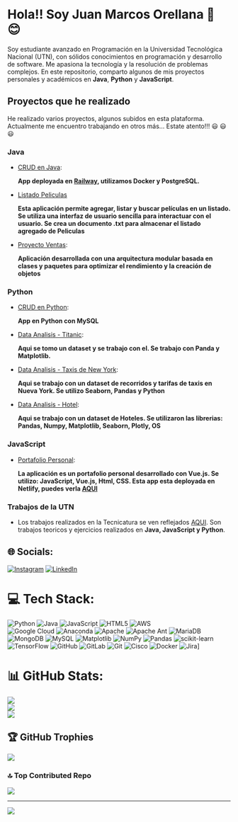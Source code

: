 # Hola!! Soy Juan Marcos Orellana 👋 😊 

Soy estudiante avanzado en Programación en la Universidad Tecnológica Nacional (UTN), con sólidos conocimientos en programación y desarrollo de software. Me apasiona la tecnología y la resolución de problemas complejos. En este repositorio, comparto algunos de mis proyectos personales y académicos en **Java**, **Python** y **JavaScript**.

## Proyectos que he realizado

He realizado varios proyectos, algunos subidos en esta plataforma. Actualmente me encuentro trabajando en otros más... Estate atento!!! 😃 😃 😃

### Java
- [CRUD en Java](https://github.com/juanmarcoso/Java-Railway-CRUD-a-rest): 

  **App deployada en [Railway](https://java-railway-crud-a-rest-production.up.railway.app/productos), utilizamos Docker y PostgreSQL.**
- [Listado Peliculas](https://github.com/juanmarcoso/CatalogoPeliculas)

  **Esta aplicación permite agregar, listar y buscar películas en un listado. Se utiliza una interfaz de usuario sencilla para interactuar con el usuario. Se crea un documento .txt para almacenar el listado agregado de Peliculas**
- [Proyecto Ventas](https://github.com/juanmarcoso/VentasEnJava/blob/main/README.md):

  **Aplicación desarrollada con una arquitectura modular basada en clases y paquetes para optimizar el rendimiento y la creación de objetos**
### Python
- [CRUD en Python](https://github.com/juanmarcoso/CRUD-Python):

  **App en Python con MySQL**

- [Data Analisis - Titanic](https://github.com/juanmarcoso/Titanic-dataset-analysis):

  **Aqui se tomo un dataset y se trabajo con el. Se trabajo con Panda y Matplotlib.**

- [Data Analisis - Taxis de New York](https://github.com/juanmarcoso/TaxisNY-dataset-analysis):

  **Aqui se trabajo con un dataset de recorridos y tarifas de taxis en Nueva York. Se utilizo Seaborn, Pandas y Python**

- [Data Analisis - Hotel](https://github.com/juanmarcoso/Data_Analysis_Hotel/blob/main/AnalysisHotel.ipynb):

  **Aqui se trabajo con un dataset de Hoteles. Se utilizaron las librerias: Pandas, Numpy, Matplotlib, Seaborn, Plotly, OS**
### JavaScript

- [Portafolio Personal](https://github.com/juanmarcoso/Portafolio-Web-2):

  **La aplicación es un portafolio personal desarrollado con Vue.js. Se utilizo: JavaScript, Vue.js, Html, CSS. Esta app esta deployada en Netlify, puedes verla [AQUI](https://portafoliovue-juan-orellana.netlify.app/)**

### Trabajos de la UTN 
- Los trabajos realizados en la Tecnicatura se ven reflejados [AQUI](https://github.com/juanmarcoso/Tec-SegundoSemestre). Son trabajos teoricos y ejercicios realizados en **Java, JavaScript y Python**. 

## 🌐 Socials:
[![Instagram](https://img.shields.io/badge/Instagram-%23E4405F.svg?logo=Instagram&logoColor=white)](https://instagram.com/@juanmarcoso) [![LinkedIn](https://img.shields.io/badge/LinkedIn-%230077B5.svg?logo=linkedin&logoColor=white)](https://linkedin.com/in/https://www.linkedin.com/in/juan-marcos-orellana-35a308168?utm_source=share&utm_campaign=share_via&utm_content=profile&utm_medium=android_app) 

# 💻 Tech Stack:
 ![Python](https://img.shields.io/badge/python-3670A0?style=for-the-badge&logo=python&logoColor=ffdd54) 
 ![Java](https://img.shields.io/badge/java-%23ED8B00.svg?style=for-the-badge&logo=openjdk&logoColor=white) 
 ![JavaScript](https://img.shields.io/badge/javascript-%23323330.svg?style=for-the-badge&logo=javascript&logoColor=%23F7DF1E) 
 ![HTML5](https://img.shields.io/badge/html5-%23E34F26.svg?style=for-the-badge&logo=html5&logoColor=white) 
 ![AWS](https://img.shields.io/badge/AWS-%23FF9900.svg?style=for-the-badge&logo=amazon-aws&logoColor=white)   
 ![Google Cloud](https://img.shields.io/badge/GoogleCloud-%234285F4.svg?style=for-the-badge&logo=google-cloud&logoColor=white) 
 ![Anaconda](https://img.shields.io/badge/Anaconda-%2344A833.svg?style=for-the-badge&logo=anaconda&logoColor=white) 
 ![Apache](https://img.shields.io/badge/apache-%23D42029.svg?style=for-the-badge&logo=apache&logoColor=white) 
 ![Apache Ant](https://img.shields.io/badge/Apache%20Ant-A81C7D?style=for-the-badge&logo=Apache%20Ant&logoColor=white) 
 ![MariaDB](https://img.shields.io/badge/MariaDB-003545?style=for-the-badge&logo=mariadb&logoColor=white) 
 ![MongoDB](https://img.shields.io/badge/MongoDB-%234ea94b.svg?style=for-the-badge&logo=mongodb&logoColor=white) 
 ![MySQL](https://img.shields.io/badge/mysql-4479A1.svg?style=for-the-badge&logo=mysql&logoColor=white) 
 ![Matplotlib](https://img.shields.io/badge/Matplotlib-%23ffffff.svg?style=for-the-badge&logo=Matplotlib&logoColor=black) 
 ![NumPy](https://img.shields.io/badge/numpy-%23013243.svg?style=for-the-badge&logo=numpy&logoColor=white) 
 ![Pandas](https://img.shields.io/badge/pandas-%23150458.svg?style=for-the-badge&logo=pandas&logoColor=white) 
 ![scikit-learn](https://img.shields.io/badge/scikit--learn-%23F7931E.svg?style=for-the-badge&logo=scikit-learn&logoColor=white) 
 ![TensorFlow](https://img.shields.io/badge/TensorFlow-%23FF6F00.svg?style=for-the-badge&logo=TensorFlow&logoColor=white) 
 ![GitHub](https://img.shields.io/badge/github-%23121011.svg?style=for-the-badge&logo=github&logoColor=white) 
 ![GitLab](https://img.shields.io/badge/gitlab-%23181717.svg?style=for-the-badge&logo=gitlab&logoColor=white) 
 ![Git](https://img.shields.io/badge/git-%23F05033.svg?style=for-the-badge&logo=git&logoColor=white) 
 ![Cisco](https://img.shields.io/badge/cisco-%23049fd9.svg?style=for-the-badge&logo=cisco&logoColor=black) 
 ![Docker](https://img.shields.io/badge/docker-%230db7ed.svg?style=for-the-badge&logo=docker&logoColor=white) 
 ![Jira](https://img.shields.io/badge/jira-%230A0FFF.svg?style=for-the-badge&logo=jira&logoColor=white)]

# 📊 GitHub Stats:
![](https://github-readme-stats.vercel.app/api?username=juanmarcoso&theme=solarized-dark&hide_border=false&include_all_commits=true&count_private=true)<br/>
![](https://github-readme-streak-stats.herokuapp.com/?user=juanmarcoso&theme=solarized-dark&hide_border=false)<br/>
![](https://github-readme-stats.vercel.app/api/top-langs/?username=juanmarcoso&theme=solarized-dark&hide_border=false&include_all_commits=true&count_private=true&layout=compact)


## 🏆 GitHub Trophies
![](https://github-profile-trophy.vercel.app/?username=juanmarcoso&theme=dracula&no-frame=true&no-bg=false&margin-w=4)

### 🔝 Top Contributed Repo
![](https://github-contributor-stats.vercel.app/api?username=juanmarcoso&limit=5&theme=dark&combine_all_yearly_contributions=true)

---
[![](https://visitcount.itsvg.in/api?id=juanmarcoso&icon=0&color=0)](https://visitcount.itsvg.in)


